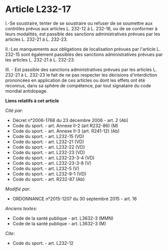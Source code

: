 # Article L232-17

I.-Se soustraire, tenter de se soustraire ou refuser de se soumettre aux contrôles prévus aux articles L. 232-12 à L. 232-16,
ou de se conformer à leurs modalités, est passible des sanctions administratives prévues par les articles L. 232-21 à L.
232-23.

II.-Les manquements aux obligations de localisation prévues par l'article L. 232-15 sont également passibles des sanctions
administratives prévues par les articles L. 232-21 à L. 232-23.

III. - Est passible des sanctions administratives prévues par les articles L. 232-21 à L. 232-23 le fait de ne pas respecter
les décisions d'interdiction prononcées en application de ces articles ou dont les effets ont été reconnus, dans sa sphère de
compétence, par tout signataire du code mondial antidopage.

**Liens relatifs à cet article**

_Cité par_:

  - Décret n°2006-1768 du 23 décembre 2006 - art. 2 (Ab)
  - Code du sport. - art. Annexe II-2 (art R232-86) (M)
  - Code du sport. - art. Annexe II-3 (art. R241-12) (Ab)
  - Code du sport. - art. L232-15 (VD)
  - Code du sport. - art. L232-21 (VD)
  - Code du sport. - art. L232-22 (VD)
  - Code du sport. - art. L232-23 (VD)
  - Code du sport. - art. L232-23-3-4 (VD)
  - Code du sport. - art. L232-23-3-8 (V)
  - Code du sport. - art. L232-5 (V)
  - Code du sport. - art. L232-9-1 (VD)
  - Code du sport. - art. R232-87 (Ab)

_Modifié par_:

  - ORDONNANCE n°2015-1207 du 30 septembre 2015 - art. 16

_Anciens textes_:

  - Code de la santé publique - art. L3632-3 (MMN)
  - Code de la santé publique - art. L3632-3 (M)

_Cite_:

  - Code du sport. - art. L232-12
